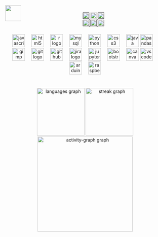 
<img align="left" height="50" src="https://cdn.discordapp.com/attachments/1203164000733495407/1203367794968764477/Design-sem-nome-1--unscreen.gif?ex=65d0d697&is=65be6197&hm=094f6ae9e58590c456893be0535e0a364e8b172fd05b27c85bbad0e62d9a424c&"  />

###

<div align="center">
  <a href=""https://img.shields.io/badge/Instagram-E4405F?style=for-the-badge&logo=instagram&logoColor=white" " target="_blank">
    <img src="https://img.shields.io/badge/Instagram-E4405F?style=for-the-badge&logo=instagram&logoColor=white&labelColor=&style=for-the-badge" height="20" alt="instagram logo"  />
  </a>
  <a href="flugato9@gmail.com" target="_blank">
    <img src="https://img.shields.io/badge/Gmail-D14836?style=for-the-badge&logo=gmail&logoColor=white&labelColor=&style=for-the-badge" height="20" "  />
  </a>
   <a href=""https://www.linkedin.com/in/alessandra-lima-14a60a2a8/?lipi=urn%3Ali%3Apage%3Ad_flagship3_feed%3BNfm%2B9eLLQ8GBd8EHxSedmg%3D%3D" target="_blank">
    <img src="https://img.shields.io/badge/LinkedIn-0077B5?style=for-the-badge&logo=linkedin&logoColor=white&labelColor=&style=for-the-badge" height="20" alt="linkedin logo"  />
      </a>

   <div align="center">
   <a href=""https://www.duolingo.com/profile/Panettoneee?via=share_profile_link">
    <img src="https://img.shields.io/badge/Duolingo-58CC02?style=for-the-badge&logo=Duolingo&logoColor=white&logoColor=148EFFlabelColor=&style=for-the-badge" height="20"" />
  </a>
  <a href=""https://open.spotify.com/user/1hrvza6uflxi00rmqdq1gyylg?si=Pga61P9VTBq5UA7Ubo-N1A"" target="_blank">
   <img src="https://img.shields.io/badge/Spotify-1ED760?&style=for-the-badge&logo=spotify&logoColor=white&logoColor=148EFFlabelColor=&style=for-the-badge" height="20"" />
   </a>
   <a href=""https://br.pinterest.com/malessandraaa23/" target="_blank">
    <img src="https://img.shields.io/badge/Pinterest-%23E60023.svg?&style=for-the-badge&logo=Pinterest&logoColor=white&labelColor=&style=for-the-badge" height="20"/>
   </a>



###

<div align="center">
  <img src="https://cdn.jsdelivr.net/gh/devicons/devicon/icons/javascript/javascript-original.svg" height="40" alt="javascript logo"  />
  <img width="12" />
  <img src="https://cdn.jsdelivr.net/gh/devicons/devicon/icons/html5/html5-original.svg" height="40" alt="html5 logo"  />
  <img width="12" />
  <img src="https://cdn.jsdelivr.net/gh/devicons/devicon/icons/r/r-original.svg" height="40" alt="r logo"  />
  <img width="12" />
  <img src="https://cdn.jsdelivr.net/gh/devicons/devicon/icons/mysql/mysql-original.svg" height="40" alt="mysql logo"  />
  <img width="12" />
  <img src="https://cdn.jsdelivr.net/gh/devicons/devicon/icons/python/python-original.svg" height="40" alt="python logo"  />
  <img width="12" />
  <img src="https://cdn.jsdelivr.net/gh/devicons/devicon/icons/css3/css3-original.svg" height="40" alt="css3 logo"  />
  <img width="12" />
  <img src="https://cdn.jsdelivr.net/gh/devicons/devicon/icons/java/java-original.svg" height="40" alt="java logo"  />
  <img src="https://cdn.jsdelivr.net/gh/devicons/devicon/icons/pandas/pandas-original.svg" height="40" alt="pandas logo"  />
  <img width="12" />
</div>
<div align="center">
  <img src="https://cdn.jsdelivr.net/gh/devicons/devicon/icons/gimp/gimp-original.svg" height="40" alt="gimp logo"  />
  <img width="12" />
  <img src="https://cdn.jsdelivr.net/gh/devicons/devicon/icons/git/git-original.svg" height="40" alt="git logo"  />
  <img width="12" />
  <img src="https://cdn.jsdelivr.net/gh/devicons/devicon/icons/github/github-original.svg" height="40" alt="github logo"  />
  <img width="12" />
  <img src="https://cdn.jsdelivr.net/gh/devicons/devicon/icons/jira/jira-original.svg" height="40" alt="jira logo"  />
  <img width="12" />
  <img src="https://cdn.jsdelivr.net/gh/devicons/devicon/icons/jupyter/jupyter-original.svg" height="40" alt="jupyter logo"  />
  <img width="12" />
  <img src="https://cdn.jsdelivr.net/gh/devicons/devicon/icons/bootstrap/bootstrap-original.svg" height="40" alt="bootstrap logo"  />
  <img width="12" />
  <img src="https://cdn.jsdelivr.net/gh/devicons/devicon/icons/canva/canva-original.svg" height="40" alt="canva logo"  />
  <img src="https://cdn.jsdelivr.net/gh/devicons/devicon/icons/vscode/vscode-original.svg" height="40" alt="vscode logo"  />
  <img width="12" />
</div>
<div align="center">
  <img src="https://cdn.jsdelivr.net/gh/devicons/devicon/icons/arduino/arduino-original.svg" height="40" alt="arduino logo"  />
  <img width="12" />
  <img src="https://cdn.jsdelivr.net/gh/devicons/devicon/icons/raspberrypi/raspberrypi-original.svg" height="40" alt="raspberrypi logo"  />
</div>

###

###
  


<br clear="both">

<div align="center">
  <img src="https://github-readme-stats.vercel.app/api/top-langs?username=lele237&locale=en&hide_title=false&layout=compact&card_width=320&langs_count=5&theme=blue-green&hide_border=false&order=2" height="150" alt="languages graph"  />
  <img src="https://streak-stats.demolab.com?user=lele237&locale=en&mode=daily&theme=blue-green&hide_border=false&order=2" height="150" alt="streak graph"  />
</div>

<div align="center">
  <img src="https://github-readme-activity-graph.vercel.app/graph?username=lele237&radius=16&theme=react&area=true&order=5" height="300" alt="activity-graph graph"  />
</div>

###

###
